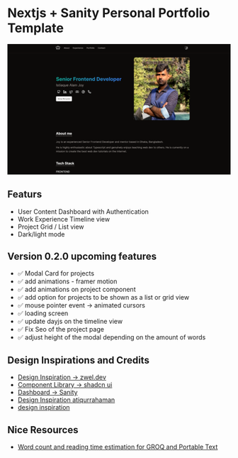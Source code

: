 # Nextjs + Sanity Personal Portfolio Template

![Add Some Image here](./public/productImage.png)

## Featurs

* User Content Dashboard with Authentication
* Work Experience Timeline view
* Project Grid / List view
* Dark/light mode

## Version 0.2.0 upcoming features

* ✅ Modal Card for projects
* ✅ add animations - framer motion
* ✅ add animations on project component
* ✅ add option for projects to be shown as a list or grid view
* ✅ mouse pointer event -> animated cursors
* ✅ loading screen
* ✅ update dayjs on the timeline view
* ✅ Fix Seo of the project page
* ✅ adjust height of the modal depending on the amount of words

## Design Inspirations and Credits

* [Design Inspiration -> zwel.dev](https://github.com/zwelhtetyan/zwel.dev)
* [Component Library -> shadcn ui](https://ui.shadcn.com/)
* [Dashboard -> Sanity](https://www.sanity.io/)
* [Design Inspiration atiqurrahaman](https://www.atiqurrahaman.com/)
* [design inspiration](https://yao-it-firm.vercel.app/)

## Nice Resources

* [Word count and reading time estimation for GROQ and Portable Text](https://www.sanity.io/schemas/word-count-and-reading-time-estimation-for-groq-and-portable-text-7470eab7)
